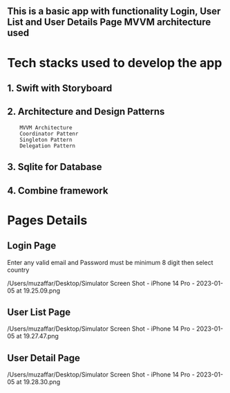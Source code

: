 

## This is a basic app with functionality Login, User List and User Details Page MVVM architecture used  

# Tech stacks used to develop the app

## 1. Swift with Storyboard
 
## 2. Architecture and Design Patterns 

        MVVM Architecture
        Coordinator Pattenr  
        Singleton Pattern
        Delegation Pattern 
        
## 3. Sqlite for Database 
## 4. Combine framework


# Pages Details
## Login Page

Enter any valid email and Password must be minimum 8 digit then select country

/Users/muzaffar/Desktop/Simulator Screen Shot - iPhone 14 Pro - 2023-01-05 at 19.25.09.png

## User List Page 


/Users/muzaffar/Desktop/Simulator Screen Shot - iPhone 14 Pro - 2023-01-05 at 19.27.47.png

## User Detail Page 


/Users/muzaffar/Desktop/Simulator Screen Shot - iPhone 14 Pro - 2023-01-05 at 19.28.30.png
